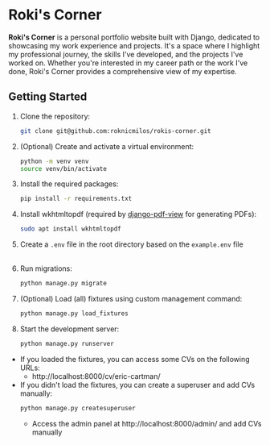 # Roki's Corner

**Roki's Corner** is a personal portfolio website built with Django, dedicated
to showcasing my work experience and projects. It's a space where I highlight my
professional journey, the skills I've developed, and the projects I've worked
on. Whether you're interested in my career path or the work I've done, Roki's
Corner provides a comprehensive view of my expertise.

## Getting Started

1. Clone the repository:
    ```bash
    git clone git@github.com:roknicmilos/rokis-corner.git
    ```

2. (Optional) Create and activate a virtual environment:
    ```bash
    python -m venv venv
    source venv/bin/activate
    ```

3. Install the required packages:
    ```bash
    pip install -r requirements.txt
    ```

4. Install wkhtmltopdf (required
   by [django-pdf-view](https://pypi.org/project/django-pdf-view/) for
   generating PDFs):
    ```bash
    sudo apt install wkhtmltopdf
    ```

5. Create a `.env` file in the root directory based on the `example.env` file
   <br/><br/>

6. Run migrations:
    ```bash
    python manage.py migrate
    ```

7. (Optional) Load (all) fixtures using custom management command:
    ```bash
    python manage.py load_fixtures
    ```

8. Start the development server:
    ```bash
    python manage.py runserver
    ```

- If you loaded the fixtures, you can access some CVs on the following URLs:
    - http://localhost:8000/cv/eric-cartman/
- If you didn't load the fixtures, you can create a superuser and add CVs
  manually:
    ```bash
    python manage.py createsuperuser
    ```
    - Access the admin panel at http://localhost:8000/admin/ and add CVs
      manually
